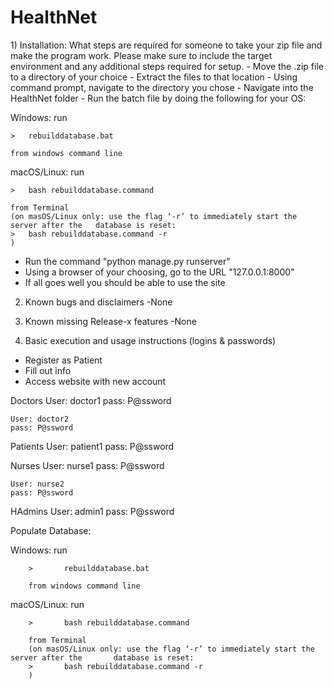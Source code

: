 <h1>HealthNet</h1>
1) Installation:  What steps are required for someone to take your zip file and make the program work. Please make sure to include the target environment and any additional steps required for setup.
- Move the .zip file to a directory of your choice
- Extract the files to that location
- Using command prompt, navigate to the directory you chose
- Navigate into the HealthNet folder
- Run the batch file by doing the following for your OS:

Windows: run 

	>	rebuilddatabase.bat

	from windows command line


	
macOS/Linux: run

	>	bash rebuilddatabase.command

	from Terminal
	(on masOS/Linux only: use the flag ‘-r’ to immediately start the server after the 	database is reset: 
	>	bash rebuilddatabase.command -r
	)
	
- Run the command "python manage.py runserver"
- Using a browser of your choosing, go to the URL "127.0.0.1:8000"
- If all goes well you should be able to use the site

2) Known bugs and disclaimers
-None

3) Known missing Release-x features
-None

4) Basic execution and usage instructions (logins & passwords)
- Register as Patient
- Fill out info
- Access website with new account

Doctors
	User: doctor1
	pass: P@ssword
	
	User: doctor2
	pass: P@ssword

Patients
	User: patient1
	pass: P@ssword

Nurses
	User: nurse1
	pass: P@ssword

	User: nurse2
	pass: P@ssword

HAdmins
	User: admin1
	pass: P@ssword

Populate Database:


Windows: run

        >       rebuilddatabase.bat

        from windows command line



macOS/Linux: run

        >       bash rebuilddatabase.command

        from Terminal
        (on masOS/Linux only: use the flag ‘-r’ to immediately start the server after the       database is reset:
        >       bash rebuilddatabase.command -r
        )
